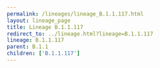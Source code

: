 ```yaml
---
permalink: /lineages/lineage_B.1.1.117.html
layout: lineage_page
title: Lineage B.1.1.117
redirect_to: ../lineage.html?lineage=B.1.1.117
lineage: B.1.1.117
parent: B.1.1
children: ['B.1.1.117']
---
```

